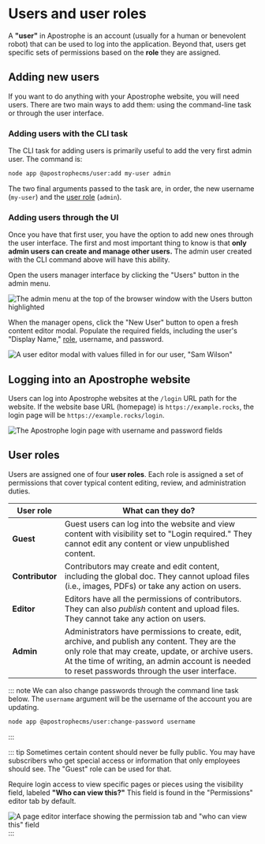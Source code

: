 # Users and user roles

A **"user"** in Apostrophe is an account (usually for a human or benevolent robot) that can be used to log into the application. Beyond that, users get specific sets of permissions based on the **role** they are assigned.

## Adding new users

If you want to do anything with your Apostrophe website, you will need users. There are two main ways to add them: using the command-line task or through the user interface.

### Adding users with the CLI task

The CLI task for adding users is primarily useful to add the very first admin user. The command is:

```bash
node app @apostrophecms/user:add my-user admin
```

The two final arguments passed to the task are, in order, the new username (`my-user`) and the [user role](#user-roles) (`admin`).

### Adding users through the UI

Once you have that first user, you have the option to add new ones through the user interface. The first and most important thing to know is that **only admin users can create and manage other users.** The admin user created with the CLI command above will have this ability.

Open the users manager interface by clicking the "Users" button in the admin menu.

![The admin menu at the top of the browser window with the Users button highlighted](/images/users-admin-bar.png)

When the manager opens, click the "New User" button to open a fresh content editor modal. Populate the required fields, including the user's "Display Name," [role](#user-roles), username, and password.

![A user editor modal with values filled in for our user, "Sam Wilson"](/images/users-editor.png)

## Logging into an Apostrophe website

Users can log into Apostrophe websites at the `/login` URL path for the website. If the website base URL (homepage) is `https://example.rocks`, the login page will be `https://example.rocks/login`.

![The Apostrophe login page with username and password fields](/images/users-login.png)

## User roles

Users are assigned one of four **user roles**. Each role is assigned a set of permissions that cover typical content editing, review, and administration duties.

| User role | What can they do? |
| --------- | ----------------- |
| **Guest** | Guest users can log into the website and view content with visibility set to "Login required." They cannot edit any content or view unpublished content. |
| **Contributor** | Contributors may create and edit content, including the global doc. They cannot upload files (i.e., images, PDFs) or take any action on users. |
| **Editor** | Editors have all the permissions of contributors. They can also *publish* content and upload files. They cannot take any action on users. |
| **Admin** | Administrators have permissions to create, edit, archive, and publish any content. They are the only role that may create, update, or archive users. At the time of writing, an admin account is needed to reset passwords through the user interface. |

::: note
We can also change passwords through the command line task below. The `username` argument will be the username of the account you are updating.

```bash
node app @apostrophecms/user:change-password username
```
:::

::: tip
Sometimes certain content should never be fully public. You may have subscribers who get special access or information that only employees should see. The "Guest" role can be used for that.

Require login access to view specific pages or pieces using the visibility field, labeled **"Who can view this?"** This field is found in the "Permissions" editor tab by default.

![A page editor interface showing the permission tab and "who can view this" field](/images/users-visibility.png)
:::